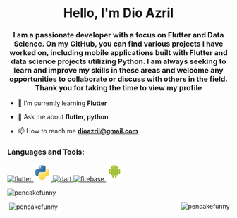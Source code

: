 <h1 align="center">Hello, I'm Dio Azril</h1>
<h3 align="center">I am a passionate developer with a focus on Flutter and Data Science. On my GitHub, you can find various projects I have worked on, including mobile applications built with Flutter and data science projects utilizing Python. I am always seeking to learn and improve my skills in these areas and welcome any opportunities to collaborate or discuss with others in the field. Thank you for taking the time to view my profile</h3>

- 🌱 I’m currently learning **Flutter**

- 💬 Ask me about **flutter, python**

- 📫 How to reach me **dioazril@gmail.com**

<h3 align="left">Languages and Tools:</h3>
<p align="left"> <a href="https://flutter.dev" target="_blank" rel="noreferrer"> <img src="https://www.vectorlogo.zone/logos/flutterio/flutterio-icon.svg" alt="flutter" width="40" height="40"/> </a> <a href="https://www.python.org" target="_blank" rel="noreferrer"> <img src="https://raw.githubusercontent.com/devicons/devicon/master/icons/python/python-original.svg" alt="python" width="40" height="40"/> </a> <a href="https://dart.dev" target="_blank" rel="noreferrer"> <img src="https://www.vectorlogo.zone/logos/dartlang/dartlang-icon.svg" alt="dart" width="40" height="40"/> </a> <a href="https://firebase.google.com/" target="_blank" rel="noreferrer"> <img src="https://www.vectorlogo.zone/logos/firebase/firebase-icon.svg" alt="firebase" width="40" height="40"/> </a> <a href="https://developer.android.com" target="_blank" rel="noreferrer"> <img src="https://raw.githubusercontent.com/devicons/devicon/master/icons/android/android-original-wordmark.svg" alt="android" width="40" height="40"/> </a> </p>


<p>&nbsp;<img align="left" src="https://github-readme-stats.vercel.app/api?username=pencakefunny&show_icons=true&locale=en" alt="pencakefunny" /></p>

<p><img align="right" src="https://github-readme-streak-stats.herokuapp.com/?user=pencakefunny&" alt="pencakefunny" /></p>

<p>&nbsp;<img align="center" src="https://github-readme-stats.vercel.app/api/top-langs?username=pencakefunny&show_icons=true&locale=en&layout=compact" alt="pencakefunny" /></p>
